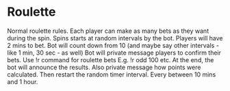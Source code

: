# Roulette

Normal roulette rules.
Each player can make as many bets as they want during the spin.
Spins starts at random intervals by the bot.
Players will have 2 mins to bet.
Bot will count down from 10 (and maybe say other intervals - like 1 min, 30 sec - as well)
Bot will private message players to confirm their bets.
Use !r command for roulette bets E.g. !r odd 100 etc.
At the end, the bot will announce the results.
Also private message how points were calculated.
Then restart the random timer interval. Every between 10 mins and 1 hour.
